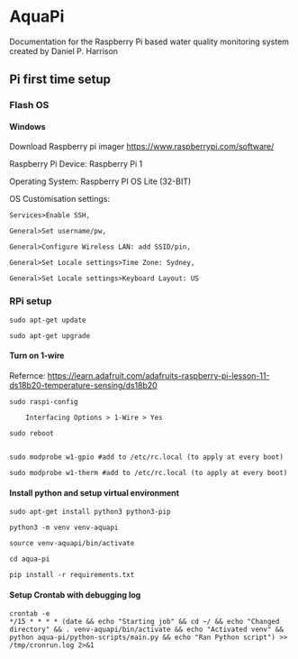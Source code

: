 # AquaPi
Documentation for the Raspberry Pi based water quality monitoring system created by Daniel P. Harrison


## Pi first time setup
### Flash OS
#### Windows
Download Raspberry pi imager https://www.raspberrypi.com/software/

Raspberry Pi Device: Raspberry Pi 1

Operating System: Raspberry PI OS Lite (32-BIT)

OS Customisation settings: 

	Services>Enable SSH, 

	General>Set username/pw, 

	General>Configure Wireless LAN: add SSID/pin, 

	General>Set Locale settings>Time Zone: Sydney, 

	General>Set Locale settings>Keyboard Layout: US

### RPi setup
	sudo apt-get update

	sudo apt-get upgrade

#### Turn on 1-wire

Refernce: https://learn.adafruit.com/adafruits-raspberry-pi-lesson-11-ds18b20-temperature-sensing/ds18b20

	sudo raspi-config

		Interfacing Options > 1-Wire > Yes

	sudo reboot


	sudo modprobe w1-gpio #add to /etc/rc.local (to apply at every boot)

	sudo modprobe w1-therm #add to /etc/rc.local (to apply at every boot)

#### Install python and setup virtual environment

	sudo apt-get install python3 python3-pip

	python3 -m venv venv-aquapi

	source venv-aquapi/bin/activate

	cd aqua-pi

	pip install -r requirements.txt
#### Setup Crontab with debugging log
	crontab -e
 	*/15 * * * * (date && echo "Starting job" && cd ~/ && echo "Changed directory" && . venv-aquapi/bin/activate && echo "Activated venv" && python aqua-pi/python-scripts/main.py && echo "Ran Python script") >> /tmp/cronrun.log 2>&1
